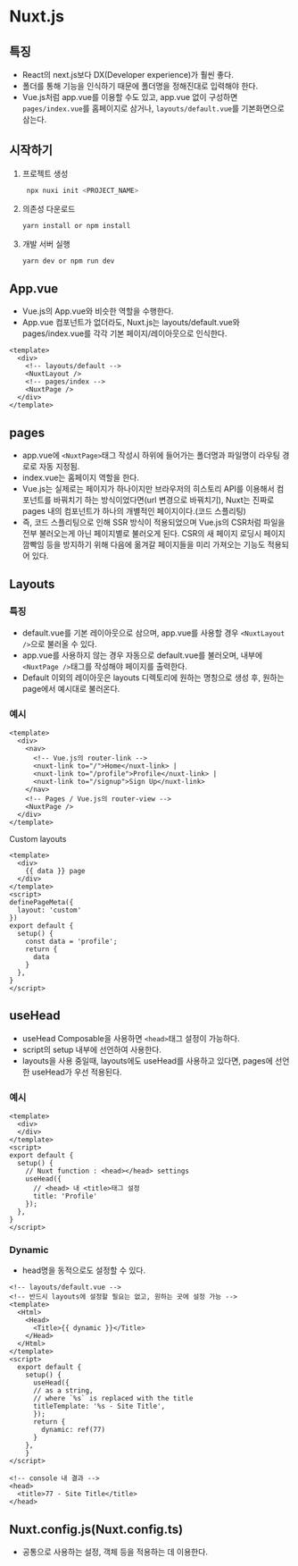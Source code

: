 # Nuxt.js

## 특징

- React의 next.js보다 DX(Developer experience)가 훨씬 좋다.
- 폴더를 통해 기능을 인식하기 때문에 폴더명을 정해진대로 입력해야 한다.
- Vue.js처럼 app.vue를 이용할 수도 있고, app.vue 없이 구성하면 `pages/index.vue`를 홈페이지로 삼거나, `layouts/default.vue`를 기본화면으로 삼는다.



## 시작하기

1. 프로젝트 생성
   ```bash
    npx nuxi init <PROJECT_NAME>
   ```

2. 의존성 다운로드
   ```bash
   yarn install or npm install
   ```

3. 개발 서버 실행
   ```bash
   yarn dev or npm run dev
   ```

   



## App.vue

- Vue.js의 App.vue와 비슷한 역할을 수행한다.
- App.vue 컴포넌트가 없더라도, Nuxt.js는 layouts/default.vue와 pages/index.vue를 각각 기본 페이지/레이아웃으로 인식한다.

```vue
<template>
  <div>
    <!-- layouts/default -->
    <NuxtLayout />
    <!-- pages/index -->
    <NuxtPage />  
  </div>
</template>
```



## pages

- app.vue에 `<NuxtPage>`태그 작성시 하위에 들어가는 폴더명과 파일명이 라우팅 경로로 자동 지정됨.
- index.vue는 홈페이지 역할을 한다.
- Vue.js는 실제로는 페이지가 하나이지만 브라우저의 히스토리 API를 이용해서 컴포넌트를 바꿔치기 하는 방식이었다면(url 변경으로 바꿔치기), Nuxt는 진짜로 pages 내의 컴포넌트가 하나의 개별적인 페이지이다.(코드 스플리팅)
- 즉, 코드 스플리팅으로 인해 SSR 방식이 적용되었으며 Vue.js의 CSR처럼 파일을 전부 불러오는게 아닌 페이지별로 불러오게 된다. CSR의 새 페이지 로딩시 페이지 깜빡임 등을 방지하기 위해 다음에 옮겨갈 페이지들을 미리 가져오는 기능도 적용되어 있다.

## Layouts

### 특징

- default.vue를 기본 레이아웃으로 삼으며, app.vue를 사용할 경우 `<NuxtLayout />`으로 불러올 수 있다. 
- app.vue를 사용하지 않는 경우 자동으로 default.vue를 불러오며, 내부에 `<NuxtPage />`태그를 작성해야 페이지를 출력한다.
- Default 이외의 레이아웃은 layouts 디렉토리에 원하는 명칭으로 생성 후, 원하는 page에서 예시대로 불러온다.

### 예시

```vue
<template>
  <div>
    <nav>
      <!-- Vue.js의 router-link -->
      <nuxt-link to="/">Home</nuxt-link> | 
      <nuxt-link to="/profile">Profile</nuxt-link> | 
      <nuxt-link to="/signup">Sign Up</nuxt-link>
    </nav>
    <!-- Pages / Vue.js의 router-view -->
    <NuxtPage />
  </div>
</template>
```

Custom layouts

```vue
<template>
  <div>
    {{ data }} page
  </div>
</template>
<script>
definePageMeta({
  layout: 'custom'
})
export default {
  setup() {
    const data = 'profile';
    return {
      data
    }
  },
}
</script>
```

## useHead

- useHead Composable을 사용하면 `<head>`태그 설정이 가능하다.
- script의 setup 내부에 선언하여 사용한다.
- layouts을 사용 중일때, layouts에도 useHead를 사용하고 있다면, pages에 선언한 useHead가 우선 적용된다.

### 예시

```vue
<template>
  <div>
  </div>
</template>
<script>
export default {
  setup() {
    // Nuxt function : <head></head> settings
    useHead({
      // <head> 내 <title>태그 설정
      title: 'Profile'
    });
  },
}
</script>
```

### Dynamic

- head명을 동적으로도 설정할 수 있다.

```vue
<!-- layouts/default.vue -->
<!-- 반드시 layouts에 설정할 필요는 없고, 원하는 곳에 설정 가능 -->
<template>
  <Html>
    <Head>
      <Title>{{ dynamic }}</Title>
    </Head>
  </Html>
</template>
<script>
  export default {
    setup() {
      useHead({
      // as a string,
      // where `%s` is replaced with the title
      titleTemplate: '%s - Site Title',
      });
      return {
        dynamic: ref(77)
      }
    },
	}
</script>

<!-- console 내 결과 -->
<head>
  <title>77 - Site Title</title>
</head>
```



## Nuxt.config.js(Nuxt.config.ts)

- 공통으로 사용하는 설정, 객체 등을 적용하는 데 이용한다.

```

```


